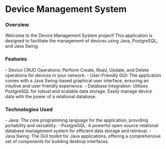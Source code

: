<h1>Device Management System</h1>

<h3>Overview</h3>
Welcome to the Device Management System project! This application is designed to facilitate the management of devices using Java, PostgreSQL, and Java Swing. 

<h3>Features</h3>
-  Device CRUD Operations: Perform Create, Read, Update, and Delete operations for devices in your network.
-  User-Friendly GUI: The application comes with a Java Swing-based graphical user interface, ensuring an intuitive and user-friendly experience.
-  Database Integration: Utilizes PostgreSQL for robust and scalable data storage. Easily manage device data with the power of a relational database.

<h3>Technologies Used</h3>
-  Java: The core programming language for the application, providing portability and versatility.
-  PostgreSQL: A powerful open-source relational database management system for efficient data storage and retrieval.
-  Java Swing: The GUI toolkit for Java applications, offering a comprehensive set of components for building desktop interfaces.
